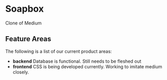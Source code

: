 # Soapbox
Clone of Medium



## Feature Areas

The following is a list of our current product areas:

- **backend** Database is functional. Still needs to be fleshed out
- **frontend** CSS is being developed currently. Working to imitate medium closely.
